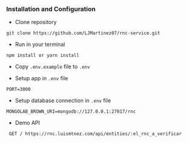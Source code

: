 ### Installation and Configuration

- Clone repository

```
git clone https://github.com/LJMartinez07/rnc-service.git
```

- Run in your terminal

```
npm install or yarn install
```

- Copy `.env.example` file to `.env`

- Setup app in `.env` file

```
PORT=3000
```

- Setup database connection in `.env` file

```
MONGOLAB_BROWN_URI=mongodb://127.0.0.1:27017/rnc
```

- Demo API

```
 GET / https://rnc.luismtnez.com/api/entities/:el_rnc_a_verificar
```
